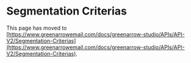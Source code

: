 # Segmentation Criterias

This page has moved to [https://www.greenarrowemail.com/docs/greenarrow-studio/APIs/API-V2/Segmentation-Criterias](https://www.greenarrowemail.com/docs/greenarrow-studio/APIs/API-V2/Segmentation-Criterias).

